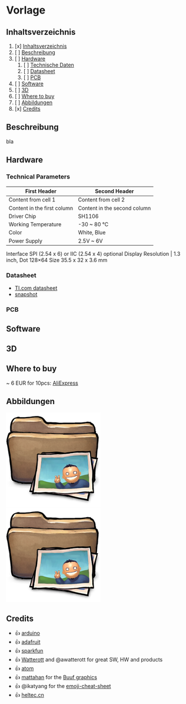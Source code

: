# Vorlage
## Inhaltsverzeichnis
1. [x] [Inhaltsverzeichnis](#Inhaltsverzeichnis)
1. [ ] [Beschreibung](#Beschreibung)
1. [ ] [Hardware](#Hardware)
   1. [ ] [Technische Daten](#technische-daten)
   1. [ ] [Datasheet](#datasheet)
   1. [ ] [PCB](#PCB)
1. [ ] [Software](#Software)
1. [ ] [3D](#3D)
1. [ ] [Where to buy](#Where-to-buy)
1. [ ] [Abbildungen](#Abbildungen)
1. [x] [Credits](#Credits)

## Beschreibung
bla

## Hardware
### Technical Parameters
First Header | Second Header
------------ | -------------
Content from cell 1 | Content from cell 2
Content in the first column | Content in the second column
Driver Chip	| SH1106
Working Temperature | -30 ~ 80 ℃
Color	| White, Blue
Power Supply| 2.5V ~ 6V
Interface  SPI (2.54 x 6) or IIC (2.54 x 4) optional
Display Resolution | 1.3 inch, Dot 128×64
Size  35.5 x 32 x 3.6 mm

### Datasheet
* [TI.com datasheet](https://www.ti.com/lit/ds/symlink/cd74hc4067.pdf)
* [snapshot](datasheet/xyz.pdf)
### PCB
## Software
## 3D

## Where to buy
~ 6 EUR for 10pcs: [AliExpress](https://www.aliexpress.com/item/32821800330.html)

## Abbildungen
![Front](images/front.png)
![Back](images/back.png)

## Credits
* :+1: [arduino](https://github.com/arduino)
* :+1: [adafruit](https://github.com/adafruit)
* :+1: [sparkfun](https://github.com/sparkfun)
* :+1: [Watterott](https://github.com/watterott) and @awatterott for great SW, HW and products
* :+1: [atom](https://github.com/atom)
* :+1: [mattahan](https://www.deviantart.com/mattahan) for the [Buuf graphics](https://www.deviantart.com/mattahan/art/Buuf-37966044)
* :+1: @ikatyang for the [emoji-cheat-sheet](https://github.com/ikatyang/emoji-cheat-sheet/blob/master/README.md)
* :+1: [heltec.cn](https://heltec.org/project/13-oled/)
